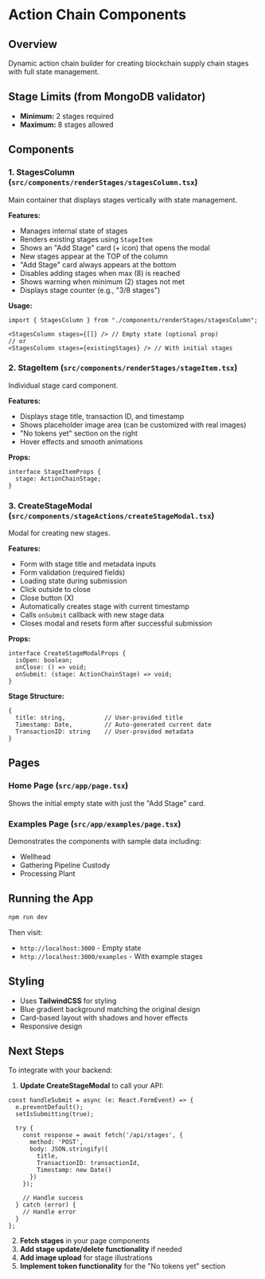 # Action Chain Components

## Overview
Dynamic action chain builder for creating blockchain supply chain stages with full state management.

## Stage Limits (from MongoDB validator)
- **Minimum:** 2 stages required
- **Maximum:** 8 stages allowed

## Components

### 1. **StagesColumn** (`src/components/renderStages/stagesColumn.tsx`)
Main container that displays stages vertically with state management.

**Features:**
- Manages internal state of stages
- Renders existing stages using `StageItem`
- Shows an "Add Stage" card (+ icon) that opens the modal
- New stages appear at the TOP of the column
- "Add Stage" card always appears at the bottom
- Disables adding stages when max (8) is reached
- Shows warning when minimum (2) stages not met
- Displays stage counter (e.g., "3/8 stages")

**Usage:**
```tsx
import { StagesColumn } from "./components/renderStages/stagesColumn";

<StagesColumn stages={[]} /> // Empty state (optional prop)
// or
<StagesColumn stages={existingStages} /> // With initial stages
```

### 2. **StageItem** (`src/components/renderStages/stageItem.tsx`)
Individual stage card component.

**Features:**
- Displays stage title, transaction ID, and timestamp
- Shows placeholder image area (can be customized with real images)
- "No tokens yet" section on the right
- Hover effects and smooth animations

**Props:**
```tsx
interface StageItemProps {
  stage: ActionChainStage;
}
```

### 3. **CreateStageModal** (`src/components/stageActions/createStageModal.tsx`)
Modal for creating new stages.

**Features:**
- Form with stage title and metadata inputs
- Form validation (required fields)
- Loading state during submission
- Click outside to close
- Close button (X)
- Automatically creates stage with current timestamp
- Calls `onSubmit` callback with new stage data
- Closes modal and resets form after successful submission

**Props:**
```tsx
interface CreateStageModalProps {
  isOpen: boolean;
  onClose: () => void;
  onSubmit: (stage: ActionChainStage) => void;
}
```

**Stage Structure:**
```tsx
{
  title: string,           // User-provided title
  Timestamp: Date,         // Auto-generated current date
  TransactionID: string    // User-provided metadata
}
```

## Pages

### Home Page (`src/app/page.tsx`)
Shows the initial empty state with just the "Add Stage" card.

### Examples Page (`src/app/examples/page.tsx`)
Demonstrates the components with sample data including:
- Wellhead
- Gathering Pipeline Custody
- Processing Plant

## Running the App

```bash
npm run dev
```

Then visit:
- `http://localhost:3000` - Empty state
- `http://localhost:3000/examples` - With example stages

## Styling
- Uses **TailwindCSS** for styling
- Blue gradient background matching the original design
- Card-based layout with shadows and hover effects
- Responsive design

## Next Steps

To integrate with your backend:

1. **Update CreateStageModal** to call your API:
```tsx
const handleSubmit = async (e: React.FormEvent) => {
  e.preventDefault();
  setIsSubmitting(true);
  
  try {
    const response = await fetch('/api/stages', {
      method: 'POST',
      body: JSON.stringify({ 
        title, 
        TransactionID: transactionId,
        Timestamp: new Date()
      })
    });
    
    // Handle success
  } catch (error) {
    // Handle error
  }
};
```

2. **Fetch stages** in your page components
3. **Add stage update/delete functionality** if needed
4. **Add image upload** for stage illustrations
5. **Implement token functionality** for the "No tokens yet" section
